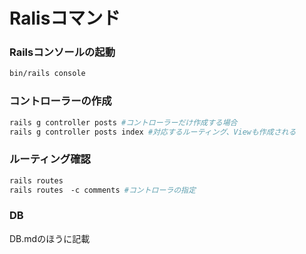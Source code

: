 # Ralisコマンド

### Railsコンソールの起動

```bash
bin/rails console
```

### コントローラーの作成

```bash
rails g controller posts #コントローラーだけ作成する場合
rails g controller posts index #対応するルーティング、Viewも作成される
```

### ルーティング確認

```bash
rails routes
rails routes　-c comments #コントローラの指定
```



### DB

DB.mdのほうに記載



